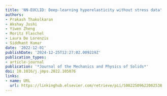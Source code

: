 ```yaml
---
title: 'NN-EUCLID: Deep-learning hyperelasticity without stress data'
authors:
- Prakash Thakolkaran
- Akshay Joshi
- Yiwen Zheng
- Moritz Flaschel
- Laura De Lorenzis
- Siddhant Kumar
date: '2022-12-01'
publishDate: '2024-12-25T12:27:02.009219Z'
publication_types:
- article-journal
publication: '*Journal of the Mechanics and Physics of Solids*'
doi: 10.1016/j.jmps.2022.105076
links:
- name: URL
  url: https://linkinghub.elsevier.com/retrieve/pii/S0022509622002538
---
```

